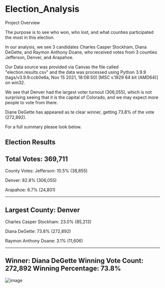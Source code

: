 # Election_Analysis



Project Overview

The purpose is to see who won, who lost, and what counties participated the most in this election.

In our analysis, we see 3 candidates Charles Casper Stockham, Diana DeGette, and Raymon Anthony Doane, who received votes from 3 counties Jefferson, Denver, and Arapahoe.

Our Data source was provided via Canvas the file called "election.results.csv" and the data was processed using Python 3.9.9 (tags/v3.9.9:ccb0e6a, Nov 15 2021, 18:08:50) [MSC v.1929 64 bit (AMD64)] on win32.

We see that Denver had the largest voter turnout (306,055), which is not surprising seeing that it is the capital of Colorado, and we may expect more people to vote from there. 

Diane DeGette has appeared as te clear winner, getting 73.8% of the vote (272,892).

For a full summary please look below.

Election Results
-------------------------
Total Votes: 369,711
-------------------------

County Votes:
Jefferson: 10.5% (38,855)

Denver: 82.8% (306,055)

Arapahoe: 6.7% (24,801)

--------------------
Largest County: Denver
------------------






Charles Casper Stockham: 23.0% (85,213)

Diana DeGette: 73.8% (272,892)

Raymon Anthony Doane: 3.1% (11,606)

-------------------------
Winner: Diana DeGette
Winning Vote Count: 272,892
Winning Percentage: 73.8%
-------------------------

![image](https://user-images.githubusercontent.com/68198233/181083001-6dcd88ca-4983-49f4-b6c0-ed93c2d5e875.png)


